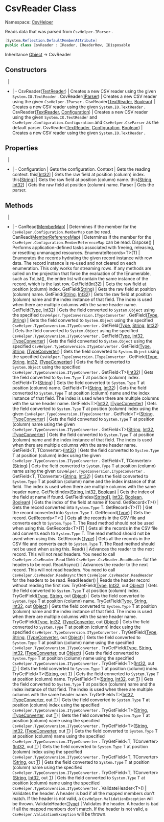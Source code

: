 # CsvReader Class

Namespace: [CsvHelper](/api/CsvHelper)

Reads data that was parsed from ``CsvHelper.IParser`` .

```cs
[System.Reflection.DefaultMemberAttribute]
public class CsvReader : IReader, IReaderRow, IDisposable
```

Inheritance [Object](https://docs.microsoft.com/en-us/dotnet/api/system.object) -> CsvReader

## Constructors
&nbsp; | &nbsp;
- | -
CsvReader([TextReader](https://docs.microsoft.com/en-us/dotnet/api/system.io.textreader)) | Creates a new CSV reader using the given ``System.IO.TextReader`` .
CsvReader([IParser](/api/CsvHelper/IParser)) | Creates a new CSV reader using the given ``CsvHelper.IParser`` .
CsvReader([TextReader](https://docs.microsoft.com/en-us/dotnet/api/system.io.textreader), [Boolean](https://docs.microsoft.com/en-us/dotnet/api/system.boolean)) | Creates a new CSV reader using the given ``System.IO.TextReader`` .
CsvReader([TextReader](https://docs.microsoft.com/en-us/dotnet/api/system.io.textreader), [Configuration](/api/CsvHelper.Configuration/Configuration)) | Creates a new CSV reader using the given ``System.IO.TextReader`` and ``CsvHelper.Configuration.Configuration`` and ``CsvHelper.CsvParser`` as the default parser.
CsvReader([TextReader](https://docs.microsoft.com/en-us/dotnet/api/system.io.textreader), [Configuration](/api/CsvHelper.Configuration/Configuration), [Boolean](https://docs.microsoft.com/en-us/dotnet/api/system.boolean)) | Creates a new CSV reader using the given ``System.IO.TextReader`` .

## Properties
&nbsp; | &nbsp;
- | -
Configuration | Gets the configuration.
Context | Gets the reading context.
this[[Int32](https://docs.microsoft.com/en-us/dotnet/api/system.int32)] | Gets the raw field at position (column) index.
this[[String](https://docs.microsoft.com/en-us/dotnet/api/system.string)] | Gets the raw field at position (column) name.
this[[String](https://docs.microsoft.com/en-us/dotnet/api/system.string), [Int32](https://docs.microsoft.com/en-us/dotnet/api/system.int32)] | Gets the raw field at position (column) name.
Parser | Gets the parser.

## Methods
&nbsp; | &nbsp;
- | -
CanRead([MemberMap](/api/CsvHelper.Configuration/MemberMap)) | Determines if the member for the ``CsvHelper.Configuration.MemberMap`` can be read.
CanRead([MemberReferenceMap](/api/CsvHelper.Configuration/MemberReferenceMap)) | Determines if the member for the ``CsvHelper.Configuration.MemberReferenceMap`` can be read.
Dispose() | Performs application-defined tasks associated with freeing, releasing, or resetting unmanaged resources.
EnumerateRecords&lt;T&gt;(T) | Enumerates the records hydrating the given record instance with row data. The record instance is re-used and not cleared on each enumeration. This only works for streaming rows. If any methods are called on the projection that force the evaluation of the IEnumerable, such as ToList(), the entire list will contain the same instance of the record, which is the last row.
GetField([Int32](https://docs.microsoft.com/en-us/dotnet/api/system.int32)) | Gets the raw field at position (column) index.
GetField([String](https://docs.microsoft.com/en-us/dotnet/api/system.string)) | Gets the raw field at position (column) name.
GetField([String](https://docs.microsoft.com/en-us/dotnet/api/system.string), [Int32](https://docs.microsoft.com/en-us/dotnet/api/system.int32)) | Gets the raw field at position (column) name and the index instance of that field. The index is used when there are multiple columns with the same header name.
GetField([Type](https://docs.microsoft.com/en-us/dotnet/api/system.type), [Int32](https://docs.microsoft.com/en-us/dotnet/api/system.int32)) | Gets the field converted to ``System.Object`` using the specified ``CsvHelper.TypeConversion.ITypeConverter`` .
GetField([Type](https://docs.microsoft.com/en-us/dotnet/api/system.type), [String](https://docs.microsoft.com/en-us/dotnet/api/system.string)) | Gets the field converted to ``System.Object`` using the specified ``CsvHelper.TypeConversion.ITypeConverter`` .
GetField([Type](https://docs.microsoft.com/en-us/dotnet/api/system.type), [String](https://docs.microsoft.com/en-us/dotnet/api/system.string), [Int32](https://docs.microsoft.com/en-us/dotnet/api/system.int32)) | Gets the field converted to ``System.Object`` using the specified ``CsvHelper.TypeConversion.ITypeConverter`` .
GetField([Type](https://docs.microsoft.com/en-us/dotnet/api/system.type), [Int32](https://docs.microsoft.com/en-us/dotnet/api/system.int32), [ITypeConverter](/api/CsvHelper.TypeConversion/ITypeConverter)) | Gets the field converted to ``System.Object`` using the specified ``CsvHelper.TypeConversion.ITypeConverter`` .
GetField([Type](https://docs.microsoft.com/en-us/dotnet/api/system.type), [String](https://docs.microsoft.com/en-us/dotnet/api/system.string), [ITypeConverter](/api/CsvHelper.TypeConversion/ITypeConverter)) | Gets the field converted to ``System.Object`` using the specified ``CsvHelper.TypeConversion.ITypeConverter`` .
GetField([Type](https://docs.microsoft.com/en-us/dotnet/api/system.type), [String](https://docs.microsoft.com/en-us/dotnet/api/system.string), [Int32](https://docs.microsoft.com/en-us/dotnet/api/system.int32), [ITypeConverter](/api/CsvHelper.TypeConversion/ITypeConverter)) | Gets the field converted to ``System.Object`` using the specified ``CsvHelper.TypeConversion.ITypeConverter`` .
GetField&lt;T&gt;([Int32](https://docs.microsoft.com/en-us/dotnet/api/system.int32)) | Gets the field converted to ``System.Type`` T at position (column) index.
GetField&lt;T&gt;([String](https://docs.microsoft.com/en-us/dotnet/api/system.string)) | Gets the field converted to ``System.Type`` T at position (column) name.
GetField&lt;T&gt;([String](https://docs.microsoft.com/en-us/dotnet/api/system.string), [Int32](https://docs.microsoft.com/en-us/dotnet/api/system.int32)) | Gets the field converted to ``System.Type`` T at position (column) name and the index instance of that field. The index is used when there are multiple columns with the same header name.
GetField&lt;T&gt;([Int32](https://docs.microsoft.com/en-us/dotnet/api/system.int32), [ITypeConverter](/api/CsvHelper.TypeConversion/ITypeConverter)) | Gets the field converted to ``System.Type`` T at position (column) index using the given ``CsvHelper.TypeConversion.ITypeConverter`` .
GetField&lt;T&gt;([String](https://docs.microsoft.com/en-us/dotnet/api/system.string), [ITypeConverter](/api/CsvHelper.TypeConversion/ITypeConverter)) | Gets the field converted to ``System.Type`` T at position (column) name using the given ``CsvHelper.TypeConversion.ITypeConverter`` .
GetField&lt;T&gt;([String](https://docs.microsoft.com/en-us/dotnet/api/system.string), [Int32](https://docs.microsoft.com/en-us/dotnet/api/system.int32), [ITypeConverter](/api/CsvHelper.TypeConversion/ITypeConverter)) | Gets the field converted to ``System.Type`` T at position (column) name and the index instance of that field. The index is used when there are multiple columns with the same header name.
GetField&lt;T, TConverter&gt;([Int32](https://docs.microsoft.com/en-us/dotnet/api/system.int32)) | Gets the field converted to ``System.Type`` T at position (column) index using the given ``CsvHelper.TypeConversion.ITypeConverter`` .
GetField&lt;T, TConverter&gt;([String](https://docs.microsoft.com/en-us/dotnet/api/system.string)) | Gets the field converted to ``System.Type`` T at position (column) name using the given ``CsvHelper.TypeConversion.ITypeConverter`` .
GetField&lt;T, TConverter&gt;([String](https://docs.microsoft.com/en-us/dotnet/api/system.string), [Int32](https://docs.microsoft.com/en-us/dotnet/api/system.int32)) | Gets the field converted to ``System.Type`` T at position (column) name and the index instance of that field. The index is used when there are multiple columns with the same header name.
GetFieldIndex([String](https://docs.microsoft.com/en-us/dotnet/api/system.string), [Int32](https://docs.microsoft.com/en-us/dotnet/api/system.int32), [Boolean](https://docs.microsoft.com/en-us/dotnet/api/system.boolean)) | Gets the index of the field at name if found.
GetFieldIndex([String[]](https://docs.microsoft.com/en-us/dotnet/api/system.string[]), [Int32](https://docs.microsoft.com/en-us/dotnet/api/system.int32), [Boolean](https://docs.microsoft.com/en-us/dotnet/api/system.boolean), [Boolean](https://docs.microsoft.com/en-us/dotnet/api/system.boolean)) | Gets the index of the field at name if found.
GetRecord&lt;T&gt;() | Gets the record converted into ``System.Type`` T.
GetRecord&lt;T&gt;(T) | Get the record converted into ``System.Type`` T.
GetRecord([Type](https://docs.microsoft.com/en-us/dotnet/api/system.type)) | Gets the record.
GetRecords&lt;T&gt;() | Gets all the records in the CSV file and converts each to ``System.Type`` T. The Read method should not be used when using this.
GetRecords&lt;T&gt;(T) | Gets all the records in the CSV file and converts each to ``System.Type`` T. The read method should not be used when using this.
GetRecords([Type](https://docs.microsoft.com/en-us/dotnet/api/system.type)) | Gets all the records in the CSV file and converts each to ``System.Type`` T. The Read method should not be used when using this.
Read() | Advances the reader to the next record. This will not read headers. You need to call ``CsvHelper.CsvReader.Read`` then ``CsvHelper.CsvReader.ReadHeader`` for the headers to be read.
ReadAsync() | Advances the reader to the next record. This will not read headers. You need to call ``CsvHelper.CsvReader.ReadAsync`` then ``CsvHelper.CsvReader.ReadHeader`` for the headers to be read.
ReadHeader() | Reads the header record without reading the first row.
TryGetField([Type](https://docs.microsoft.com/en-us/dotnet/api/system.type), [Int32](https://docs.microsoft.com/en-us/dotnet/api/system.int32), out [Object](https://docs.microsoft.com/en-us/dotnet/api/system.object)) | Gets the field converted to ``System.Type`` T at position (column) index.
TryGetField([Type](https://docs.microsoft.com/en-us/dotnet/api/system.type), [String](https://docs.microsoft.com/en-us/dotnet/api/system.string), out [Object](https://docs.microsoft.com/en-us/dotnet/api/system.object)) | Gets the field converted to ``System.Type`` T at position (column) name.
TryGetField([Type](https://docs.microsoft.com/en-us/dotnet/api/system.type), [String](https://docs.microsoft.com/en-us/dotnet/api/system.string), [Int32](https://docs.microsoft.com/en-us/dotnet/api/system.int32), out [Object](https://docs.microsoft.com/en-us/dotnet/api/system.object)) | Gets the field converted to ``System.Type`` T at position (column) name and the index instance of that field. The index is used when there are multiple columns with the same header name.
TryGetField([Type](https://docs.microsoft.com/en-us/dotnet/api/system.type), [Int32](https://docs.microsoft.com/en-us/dotnet/api/system.int32), [ITypeConverter](/api/CsvHelper.TypeConversion/ITypeConverter), out [Object](https://docs.microsoft.com/en-us/dotnet/api/system.object)) | Gets the field converted to ``System.Type`` T at position (column) index using the specified ``CsvHelper.TypeConversion.ITypeConverter`` .
TryGetField([Type](https://docs.microsoft.com/en-us/dotnet/api/system.type), [String](https://docs.microsoft.com/en-us/dotnet/api/system.string), [ITypeConverter](/api/CsvHelper.TypeConversion/ITypeConverter), out [Object](https://docs.microsoft.com/en-us/dotnet/api/system.object)) | Gets the field converted to ``System.Type`` T at position (column) name using the specified ``CsvHelper.TypeConversion.ITypeConverter`` .
TryGetField([Type](https://docs.microsoft.com/en-us/dotnet/api/system.type), [String](https://docs.microsoft.com/en-us/dotnet/api/system.string), [Int32](https://docs.microsoft.com/en-us/dotnet/api/system.int32), [ITypeConverter](/api/CsvHelper.TypeConversion/ITypeConverter), out [Object](https://docs.microsoft.com/en-us/dotnet/api/system.object)) | Gets the field converted to ``System.Type`` T at position (column) name using the specified ``CsvHelper.TypeConversion.ITypeConverter`` .
TryGetField&lt;T&gt;([Int32](https://docs.microsoft.com/en-us/dotnet/api/system.int32), out [T](/api/CsvHelper/T)) | Gets the field converted to ``System.Type`` T at position (column) index.
TryGetField&lt;T&gt;([String](https://docs.microsoft.com/en-us/dotnet/api/system.string), out [T](/api/CsvHelper/T)) | Gets the field converted to ``System.Type`` T at position (column) name.
TryGetField&lt;T&gt;([String](https://docs.microsoft.com/en-us/dotnet/api/system.string), [Int32](https://docs.microsoft.com/en-us/dotnet/api/system.int32), out [T](/api/CsvHelper/T)) | Gets the field converted to ``System.Type`` T at position (column) name and the index instance of that field. The index is used when there are multiple columns with the same header name.
TryGetField&lt;T&gt;([Int32](https://docs.microsoft.com/en-us/dotnet/api/system.int32), [ITypeConverter](/api/CsvHelper.TypeConversion/ITypeConverter), out [T](/api/CsvHelper/T)) | Gets the field converted to ``System.Type`` T at position (column) index using the specified ``CsvHelper.TypeConversion.ITypeConverter`` .
TryGetField&lt;T&gt;([String](https://docs.microsoft.com/en-us/dotnet/api/system.string), [ITypeConverter](/api/CsvHelper.TypeConversion/ITypeConverter), out [T](/api/CsvHelper/T)) | Gets the field converted to ``System.Type`` T at position (column) name using the specified ``CsvHelper.TypeConversion.ITypeConverter`` .
TryGetField&lt;T&gt;([String](https://docs.microsoft.com/en-us/dotnet/api/system.string), [Int32](https://docs.microsoft.com/en-us/dotnet/api/system.int32), [ITypeConverter](/api/CsvHelper.TypeConversion/ITypeConverter), out [T](/api/CsvHelper/T)) | Gets the field converted to ``System.Type`` T at position (column) name using the specified ``CsvHelper.TypeConversion.ITypeConverter`` .
TryGetField&lt;T, TConverter&gt;([Int32](https://docs.microsoft.com/en-us/dotnet/api/system.int32), out [T](/api/CsvHelper/T)) | Gets the field converted to ``System.Type`` T at position (column) index using the specified ``CsvHelper.TypeConversion.ITypeConverter`` .
TryGetField&lt;T, TConverter&gt;([String](https://docs.microsoft.com/en-us/dotnet/api/system.string), out [T](/api/CsvHelper/T)) | Gets the field converted to ``System.Type`` T at position (column) name using the specified ``CsvHelper.TypeConversion.ITypeConverter`` .
TryGetField&lt;T, TConverter&gt;([String](https://docs.microsoft.com/en-us/dotnet/api/system.string), [Int32](https://docs.microsoft.com/en-us/dotnet/api/system.int32), out [T](/api/CsvHelper/T)) | Gets the field converted to ``System.Type`` T at position (column) name using the specified ``CsvHelper.TypeConversion.ITypeConverter`` .
ValidateHeader&lt;T&gt;() | Validates the header. A header is bad if all the mapped members don't match. If the header is not valid, a ``CsvHelper.ValidationException`` will be thrown.
ValidateHeader([Type](https://docs.microsoft.com/en-us/dotnet/api/system.type)) | Validates the header. A header is bad if all the mapped members don't match. If the header is not valid, a ``CsvHelper.ValidationException`` will be thrown.
